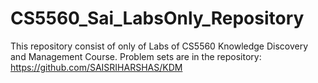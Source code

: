 # CS5560_Sai_LabsOnly_Repository
This repository consist of only of Labs of CS5560 Knowledge Discovery and Management Course. Problem sets are in the repository: https://github.com/SAISRIHARSHAS/KDM
